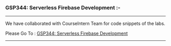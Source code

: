 ### GSP344: Serverless Firebase Development :-

----------------------------------------------------------------------------------------------------------------------------------------------

We have collaborated with CourseIntern Team for code snippets of the labs.

Please Go To : [GSP344: Serverless Firebase Development](https://www.courseintern.com/post/qwiklabs/challenge-labs/gsp344-serverless-firebase-development/)

----------------------------------------------------------------------------------------------------------------------------------------------
